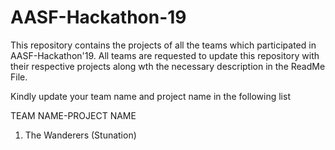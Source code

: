 # AASF-Hackathon-19

This repository contains the projects of all the teams which participated in AASF-Hackathon'19.
All teams are requested to update this repository with their respective projects along wth the necessary description in the ReadMe File.

Kindly update your team name and project name in the following list

TEAM NAME-PROJECT NAME    
1) The Wanderers (Stunation)
